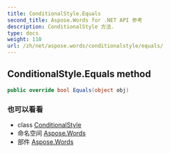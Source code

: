 ```yaml
---
title: ConditionalStyle.Equals
second_title: Aspose.Words for .NET API 参考
description: ConditionalStyle 方法. 
type: docs
weight: 110
url: /zh/net/aspose.words/conditionalstyle/equals/
---
```

## ConditionalStyle.Equals method

```csharp
public override bool Equals(object obj)
```

### 也可以看看

* class [ConditionalStyle](../)
* 命名空间 [Aspose.Words](../../conditionalstyle/)
* 部件 [Aspose.Words](../../../)


